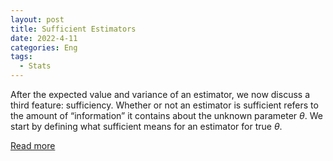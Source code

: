 ```yaml
---
layout: post
title: Sufficient Estimators
date: 2022-4-11
categories: Eng
tags:
  - Stats
---
```


After the expected value and variance of an estimator, we now discuss a third feature:
sufficiency. Whether or not an estimator is sufficient refers to the amount of “information” it
contains about the unknown parameter $\theta$. We start by defining what sufficient means for an estimator for true $\theta$.

<a href="/pdf/sufficient.pdf" target="_blank">Read more</a>
